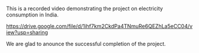 This is a recorded video demonstrating the project on electricity consumption in India.

 https://drive.google.com/file/d/1ihf7km2CkdPa4TNmuRe6QEZhLa5eCC04/view?usp=sharing
  
We are glad to anounce the successful completion of the project.
